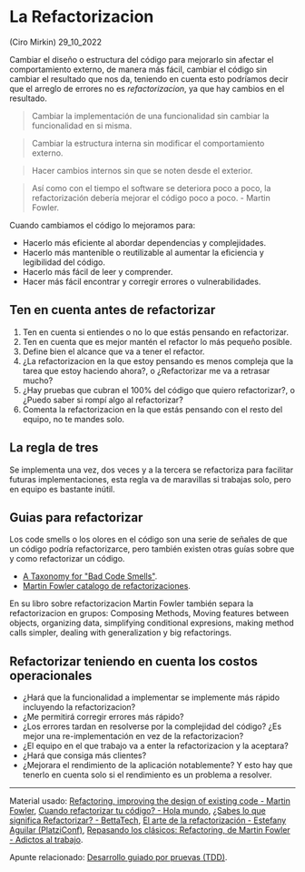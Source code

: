 # La Refactorizacion
(Ciro Mirkin) 29_10_2022

Cambiar el diseño o estructura del código para mejorarlo sin afectar el comportamiento externo, de manera más fácil, cambiar el código sin cambiar el resultado que nos da, teniendo en cuenta esto podríamos decir que el arreglo de errores no es *refactorizacion*, ya que hay cambios en el resultado.

> Cambiar la implementación de una funcionalidad sin cambiar la funcionalidad en si misma.

> Cambiar la estructura interna sin modificar el comportamiento externo.

> Hacer cambios internos sin que se noten desde el exterior.

> Así como con el tiempo el software se deteriora poco a poco, la refactorización debería mejorar el código poco a poco. - Martin Fowler.

Cuando cambiamos el código lo mejoramos para:

* Hacerlo más eficiente al abordar dependencias y complejidades.
* Hacerlo más mantenible o reutilizable al aumentar la eficiencia y legibilidad del código.
* Hacerlo más fácil de leer y comprender.
* Hacer más fácil encontrar y corregir errores o vulnerabilidades.

## Ten en cuenta antes de refactorizar

1. Ten en cuenta si entiendes o no lo que estás pensando en refactorizar.
2. Ten en cuenta que es mejor mantén el refactor lo más pequeño posible.
3. Define bien el alcance que va a tener el refactor.
4. ¿La refactorizacion en la que estoy pensando es menos compleja que la tarea que estoy haciendo ahora?, o ¿Refactorizar me va a retrasar mucho?
5. ¿Hay pruebas que cubran el 100% del código que quiero refactorizar?, o ¿Puedo saber si rompí algo al refactorizar?
6. Comenta la refactorizacion en la que estás pensando con el resto del equipo, no te mandes solo.

## La regla de tres

Se implementa una vez, dos veces y a la tercera se refactoriza para facilitar futuras implementaciones, esta regla va de maravillas si trabajas solo, pero en equipo es bastante inútil.

## Guias para refactorizar

Los code smells o los olores en el código son una serie de señales de que un código podría refactorizarce, pero también existen otras guías sobre que y como refactorizar un código.

* [A Taxonomy for "Bad Code Smells"](https://mmantyla.github.io/BadCodeSmellsTaxonomy).
* [Martin Fowler catalogo de refactorizaciones](https://refactoring.com/catalog/).

En su libro sobre refactorizacion Martin Fowler también separa la refactorizacion en grupos: Composing Methods, Moving features between objects, organizing data, simplifying conditional expresions, making method calls simpler, dealing with generalization y big refactorings.

## Refactorizar teniendo en cuenta los costos operacionales

* ¿Hará que la funcionalidad a implementar se implemente más rápido incluyendo la refactorizacion?
* ¿Me permitirá corregir errores más rápido?
* ¿Los errores tardan en resolverse por la complejidad del código? ¿Es mejor una re-implementación en vez de la refactorizacion?
* ¿El equipo en el que trabajo va a enter la refactorizacion y la aceptara?
* ¿Hará que consiga más clientes?
* ¿Mejorara el rendimiento de la aplicación notablemente? Y esto hay que tenerlo en cuenta solo si el rendimiento es un problema a resolver.
___
Material usado: [Refactoring, improving the design of existing code - Martin Fowler](https://www.refactoring.com/), [Cuando refactorizar tu código? - Hola mundo](https://www.youtube.com/watch?v=Cd-tw8xxMu8), [¿Sabes lo que significa Refactorizar? - BettaTech](https://www.youtube.com/watch?v=6uBOlGrcj4A&t=3s), [El arte de la refactorización - Estefany Aguilar (PlatziConf)](https://www.youtube.com/watch?v=5nS6BI8Tc8A&t=18s), [Repasando los clásicos: Refactoring, de Martin Fowler - Adictos al trabajo](https://www.adictosaltrabajo.com/2015/09/28/repasando-los-clasicos-refactoring-de-martin-fowler/).

Apunte relacionado: <a href="https://github.com/CiroMirkin/Apuntes/blob/main/apuntes/Desarrollo%20guiado%20por%20pruevas%20(TDD).md">Desarrollo guiado por pruevas (TDD)</a>.
